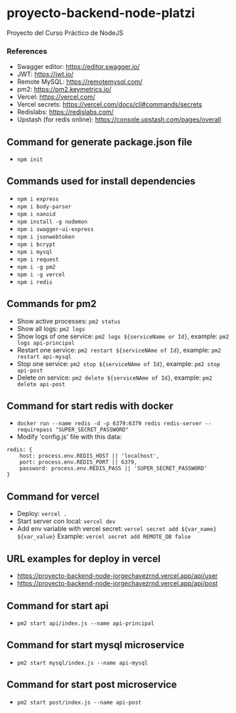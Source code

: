 # proyecto-backend-node-platzi
Proyecto del Curso Práctico de NodeJS

### References
- Swagger editor: https://editor.swagger.io/
- JWT: https://jwt.io/
- Remote MySQL: https://remotemysql.com/
- pm2: https://pm2.keymetrics.io/
- Vercel: https://vercel.com/
- Vercel secrets: https://vercel.com/docs/cli#commands/secrets
- Redislabs: https://redislabs.com/
- Upstash (for redis online): https://console.upstash.com/pages/overall

## Command for generate package.json file
- `npm init`

## Commands used for install dependencies
- `npm i express`
- `npm i body-parser`
- `npm i nanoid`
- `npm install -g nodemon`
- `npm i swagger-ui-express`
- `npm i jsonwebtoken`
- `npm i bcrypt`
- `npm i mysql`
- `npm i request`
- `npm i -g pm2`
- `npm i -g vercel`
- `npm i redis`

## Commands for pm2
- Show active processes: `pm2 status`
- Show all logs: `pm2 logs`
- Show logs of one service: `pm2 logs ${serviceName or Id}`, example: `pm2 logs api-principal`
- Restart one service: `pm2 restart ${serviceNAme of Id}`, example: `pm2 restart api-mysql`
- Stop one service: `pm2 stop ${serviceNAme of Id}`, example: `pm2 stop api-post`
- Delete on service: `pm2 delete ${serviceNAme of Id}`, example: `pm2 delete api-post`

## Command for start redis with docker
- `docker run --name redis -d -p 6379:6379 redis redis-server --requirepass "SUPER_SECRET_PASSWORD"`
- Modify 'config.js' file with this data:
```
redis: {
    host: process.env.REDIS_HOST || 'localhost',
    port: process.env.REDIS_PORT || 6379,
    password: process.env.REDIS_PASS || 'SUPER_SECRET_PASSWORD'
}
```

## Command for vercel
- Deploy: `vercel .`
- Start server con local: `vercel dev`
- Add env variable with vercel secret: `vercel secret add ${var_name} ${var_value}` Example: `vercel secret add REMOTE_DB false`

## URL examples for deploy in vercel
- https://proyecto-backend-node-jorgechavezrnd.vercel.app/api/user
- https://proyecto-backend-node-jorgechavezrnd.vercel.app/api/post

## Command for start api
- `pm2 start api/index.js --name api-principal`

## Command for start mysql microservice
- `pm2 start mysql/index.js --name api-mysql`

## Command for start post microservice
- `pm2 start post/index.js --name api-post`
